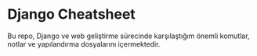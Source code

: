 # Django Cheatsheet
Bu repo, Django ve web geliştirme sürecinde karşılaştığım önemli komutlar, notlar ve yapılandırma dosyalarını içermektedir.

